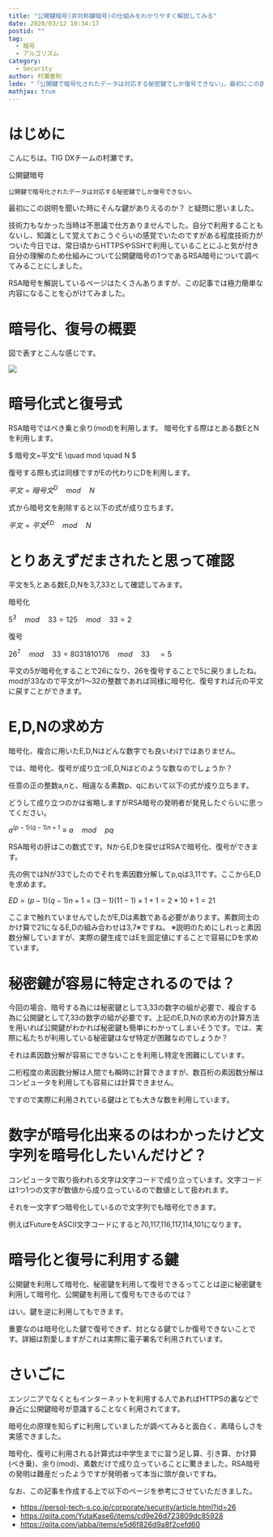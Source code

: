 ```yaml
---
title: "公開鍵暗号(非対称鍵暗号)の仕組みをわかりやすく解説してみる"
date: 2020/03/12 10:34:17
postid: ""
tag:
  - 暗号
  - アルゴリズム
category:
  - Security
author: 村瀬善則
lede: "「公開鍵で暗号化されたデータは対応する秘密鍵でしか復号できない」。最初にこの説明を聞いた時にそんな鍵がありえるのか？と疑問に思いました。技術力もなかった当時は不思議で仕方ありませんでした。自分で利用することもないし、知識として覚えておこうぐらいの感覚でいたのですがある程度技術力がついた今日では、常日頃からHTTPSや..."
mathjax: true
---
```


# はじめに

こんにちは。TIG DXチームの村瀬です。

公開鍵暗号

```
公開鍵で暗号化されたデータは対応する秘密鍵でしか復号できない。
```

最初にこの説明を聞いた時にそんな鍵がありえるのか？ と疑問に思いました。

技術力もなかった当時は不思議で仕方ありませんでした。自分で利用することもないし、知識として覚えておこうぐらいの感覚でいたのですがある程度技術力がついた今日では、常日頃からHTTPSやSSHで利用していることにふと気が付き自分の理解のため仕組みについて公開鍵暗号の1つであるRSA暗号について調べてみることにしました。

RSA暗号を解説しているページはたくさんありますが、この記事では極力簡単な内容になることを心がけてみました。

# 暗号化、復号の概要

図で表すとこんな感じです。

<img src="/images/2020/20200312/photo_20200312_01.png" class="img-middle-size" loading="lazy">

# 暗号化式と復号式

RSA暗号ではべき乗と余り(mod)を利用します。
暗号化する際はとある数EとNを利用します。

$ 暗号文=平文^E \quad mod \quad N $

復号する際も式は同様ですがEの代わりにDを利用します。

$平文=暗号文^D \quad mod \quad N$

式から暗号文を削除すると以下の式が成り立ちます。

$平文=平文^{ED} \quad mod \quad N$

# とりあえずだまされたと思って確認

平文を5,とある数E,D,Nを3,7,33として確認してみます。

暗号化

$5^3 \quad mod \quad 33 = 125 \quad mod \quad 33 = 2$

復号

$26^7 \quad mod \quad 33 = 8031810176 \quad mod \quad 33\quad = 5$

平文の5が暗号化することで26になり、26を復号することで5に戻りましたね。modが33なので平文が1～32の整数であれば同様に暗号化、復号すれば元の平文に戻すことができます。

# E,D,Nの求め方

暗号化、複合に用いたE,D,Nはどんな数字でも良いわけではありません。

では、暗号化、復号が成り立つE,D,Nはどのような数なのでしょうか？

任意の正の整数a,nと、相違なる素数p、qにおいて以下の式が成り立ちます。

どうして成り立つのかは省略しますがRSA暗号の発明者が発見したぐらいに思ってください。

$a^{(p−1)(q−1)n+1} ≡ a \quad mod \quad pq$

RSA暗号の肝はこの数式です。NからE,Dを探せばRSAで暗号化、復号ができます。

先の例ではNが33でしたのでそれを素因数分解してp,qは3,11です。ここからE,Dを求めます。

$ED = (p−1)(q−1)n+1=(3-1)(11-1)×1+1=2*10+1 =21$

ここまで触れていませんでしたがE,Dは素数である必要があります。素数同士のかけ算で21になるE,Dの組み合わせは3,7※ですね。
※説明のためにしれっと素因数分解していますが、実際の鍵生成ではEを固定値にすることで容易にDを求めています。

# 秘密鍵が容易に特定されるのでは？

今回の場合、暗号する為には秘密鍵として3,33の数字の組が必要で、複合する為に公開鍵として7,33の数字の組が必要です。上記のE,D,Nの求め方の計算方法を用いれば公開鍵がわかれば秘密鍵も簡単にわかってしまいそうです。では、実際に私たちが利用している秘密鍵はなぜ特定が困難なのでしょうか？

それは素因数分解が容易にできないことを利用し特定を困難にしています。

二桁程度の素因数分解は人間でも瞬時に計算できますが、数百桁の素因数分解はコンピュータを利用しても容易には計算できません。

ですので実際に利用されている鍵はとても大きな数を利用しています。

# 数字が暗号化出来るのはわかったけど文字列を暗号化したいんだけど？

コンピュータで取り扱われる文字は文字コードで成り立っています。文字コードは1つ1つの文字が数値から成り立っているので数値として扱われます。

それを一文字ずつ暗号化しているので文字列でも暗号化できます。

例えばFutureをASCII文字コードにすると70,117,116,117,114,101になります。

# 暗号化と復号に利用する鍵

公開鍵を利用して暗号化、秘密鍵を利用して復号できるってことは逆に秘密鍵を利用して暗号化、公開鍵を利用して復号もできるのでは？

はい。鍵を逆に利用してもできます。

重要なのは暗号化した鍵で復号できず、対となる鍵でしか復号できないことです。詳細は割愛しますがこれは実際に電子署名で利用されています。

# さいごに

エンジニアでなくともインターネットを利用する人であればHTTPSの裏などで身近に公開鍵暗号が意識することなく利用されてます。

暗号化の原理を知らずに利用していましたが調べてみると面白く、素晴らしさを実感できました。

暗号化、復号に利用される計算式は中学生までに習う足し算、引き算、かけ算(べき乗)、余り(mod)、素数だけで成り立っていることに驚きました。RSA暗号の発明は難産だったようですが発明者って本当に頭が良いですね。

なお、この記事を作成する上で以下のページを参考にさせていただきました。

* https://persol-tech-s.co.jp/corporate/security/article.html?id=26
* https://qiita.com/YutaKase6/items/cd9e26d723809dc85928
* https://qiita.com/jabba/items/e5d6f826d9a8f2cefd60
